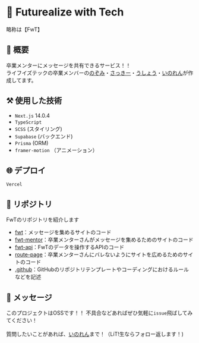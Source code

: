 # 🥰 Futurealize with Tech
略称は【FwT】

## 🤩 概要
卒業メンターにメッセージを共有できるサービス！！
<br/>
ライフイズテックの卒業メンバーの[のぞみ](https://twitter.com/lit_n59)・[さっきー](https://twitter.com/am2525nyan)・[うしょう](https://twitter.com/usyou081)・[いのれん](https://twitter.com/inoren_lit)が作成してます。

## ⚒️ 使用した技術

- `Next.js` 14.0.4
- `TypeScript`
- `SCSS` (スタイリング)
- `Supabase` (バックエンド)
- `Prisma` (ORM)
- `framer-motion` （アニメーション）

## 🌐 デプロイ
`Vercel`

## 📁 リポジトリ
FwTのリポジトリを紹介します

- [fwt](https://github.com/Futurealize-with-Tech/fwt)：メッセージを集めるサイトのコード
- [fwt-mentor](https://github.com/Futurealize-with-Tech/fwt-mentor)：卒業メンターさんがメッセージを集めるためのサイトのコード
- [fwt-api](https://github.com/Futurealize-with-Tech/fwt-api)：FwTのデータを操作するAPIのコード
- [route-page](https://github.com/Futurealize-with-Tech/route-page)：卒業メンターさんにバレないようにサイトを広めるためのサイトのコード
- [.github](https://github.com/Futurealize-with-Tech/.github)：GitHubのリポジトリテンプレートやコーディングにおけるルールなどを記述

## 📨 メッセージ
このプロジェクトはOSSです！！
不具合などあればぜひ気軽に`issue`飛ばしてみてください！
<br />
<br />
質問したいことがあれば、[いのれん](https://twitter.com/inoren_lit)まで！（LiT!生ならフォロー返します！)
